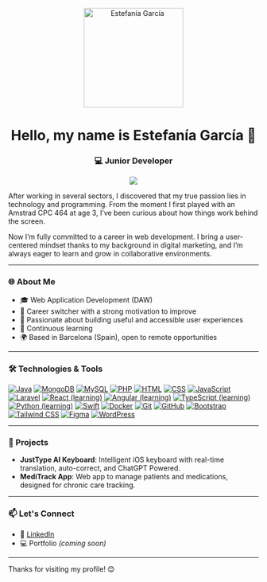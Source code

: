 <p align="center">
  <img src="https://raw.githubusercontent.com/EstefaniaGM89/EstefaniaGM89/main/foto_cv.png" alt="Estefanía García" width="200" />
</p>

<h1 align="center">Hello, my name is Estefanía García 👋</h1>

<h3 align="center">💻 Junior Developer</h3>

<p align="center">
  <a href="https://www.linkedin.com/in/estefaniagm89/" target="_blank">
    <img src="https://img.shields.io/badge/-LinkedIn-blue?style=for-the-badge&logo=linkedin&logoColor=white"/>
  </a>
</p>

After working in several sectors, I discovered that my true passion lies in technology and programming. From the moment I first played with an Amstrad CPC 464 at age 3, I’ve been curious about how things work behind the screen.

Now I’m fully committed to a career in web development. I bring a user-centered mindset thanks to my background in digital marketing, and I’m always eager to learn and grow in collaborative environments.

---

### 🌐 About Me
- 🎓 Web Application Development (DAW)
- 🔁 Career switcher with a strong motivation to improve
- 🎯 Passionate about building useful and accessible user experiences
- 🚀 Continuous learning
- 🌍 Based in Barcelona (Spain), open to remote opportunities

---

### 🛠️ Technologies & Tools
[![Java](https://img.shields.io/badge/Java-007396?style=for-the-badge&logo=java&logoColor=white&labelColor=101010)]()
[![MongoDB](https://img.shields.io/badge/MongoDB-47A248?style=for-the-badge&logo=mongodb&logoColor=white&labelColor=101010)]()
[![MySQL](https://img.shields.io/badge/MySQL-4479A1?style=for-the-badge&logo=mysql&logoColor=white&labelColor=101010)]()
[![PHP](https://img.shields.io/badge/PHP-777BB4?style=for-the-badge&logo=php&logoColor=white&labelColor=101010)]()
[![HTML](https://img.shields.io/badge/HTML-FF215F?style=for-the-badge&logo=html5&logoColor=white&labelColor=101010)]()
[![CSS](https://img.shields.io/badge/CSS-264de4?style=for-the-badge&logo=css3&logoColor=white&labelColor=101010)]()
[![JavaScript](https://img.shields.io/badge/JavaScript-F7DF1E?style=for-the-badge&logo=javascript&logoColor=black&labelColor=101010)]()
[![Laravel](https://img.shields.io/badge/Laravel-FF2D20?style=for-the-badge&logo=laravel&logoColor=white&labelColor=101010)]()
[![React (learning)](https://img.shields.io/badge/React_(learning)-61DAFB?style=for-the-badge&logo=react&logoColor=white&labelColor=101010)]()
[![Angular (learning)](https://img.shields.io/badge/Angular-DD0031?style=for-the-badge&logo=angular&logoColor=white&labelColor=101010)]()
[![TypeScript (learning)](https://img.shields.io/badge/TypeScript_(learning)-3178C6?style=for-the-badge&logo=typescript&logoColor=white&labelColor=101010)]()
[![Python (learning)](https://img.shields.io/badge/Python_(learning)-3776AB?style=for-the-badge&logo=python&logoColor=white&labelColor=101010)]()
[![Swift](https://img.shields.io/badge/Swift-FA7343?style=for-the-badge&logo=swift&logoColor=white&labelColor=101010)]()
[![Docker](https://img.shields.io/badge/Docker-2496ED?style=for-the-badge&logo=docker&logoColor=white&labelColor=101010)]()
[![Git](https://img.shields.io/badge/Git-F05032?style=for-the-badge&logo=git&logoColor=white&labelColor=101010)]()
[![GitHub](https://img.shields.io/badge/GitHub-181717?style=for-the-badge&logo=github&logoColor=white&labelColor=101010)]()
[![Bootstrap](https://img.shields.io/badge/Bootstrap-7952B3?style=for-the-badge&logo=bootstrap&logoColor=white&labelColor=101010)]()
[![Tailwind CSS](https://img.shields.io/badge/Tailwind_CSS-38B2AC?style=for-the-badge&logo=tailwind-css&logoColor=white&labelColor=101010)]()
[![Figma](https://img.shields.io/badge/Figma-F24E1E?style=for-the-badge&logo=figma&logoColor=white&labelColor=101010)]()
[![WordPress](https://img.shields.io/badge/WordPress-21759B?style=for-the-badge&logo=wordpress&logoColor=white&labelColor=101010)]()

---

### 🚀 Projects
- **JustType AI Keyboard**: Intelligent iOS keyboard with real-time translation, auto-correct, and ChatGPT Powered.
- **MediTrack App**: Web app to manage patients and medications, designed for chronic care tracking.

---

### 📫 Let's Connect
- 💼 [LinkedIn](https://www.linkedin.com/in/estefaniagm89/)
- 💻 Portfolio *(coming soon)*

---

Thanks for visiting my profile! 😊

